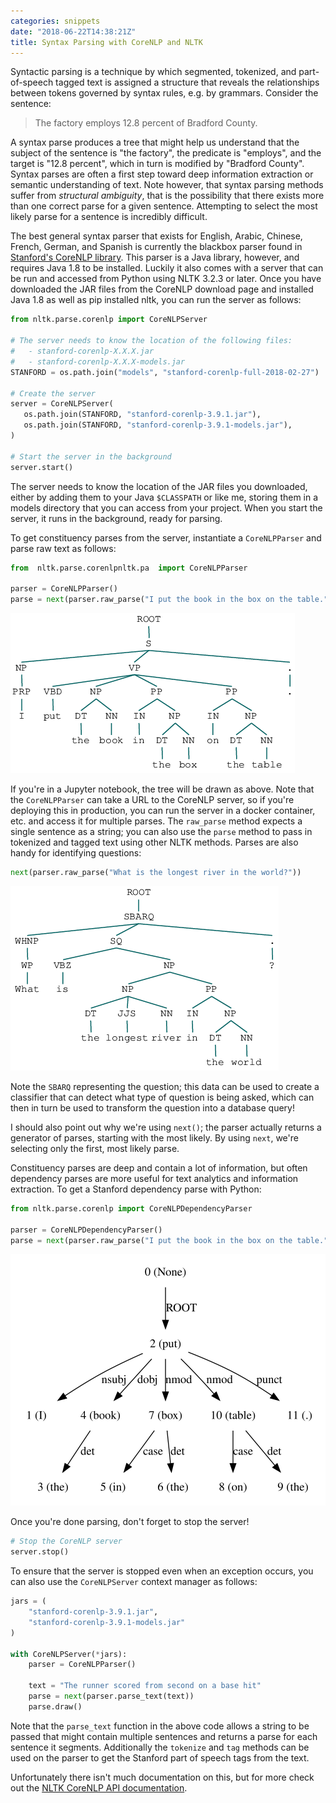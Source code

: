 ```yaml
---
categories: snippets
date: "2018-06-22T14:38:21Z"
title: Syntax Parsing with CoreNLP and NLTK
---
```


Syntactic parsing is a technique by which segmented, tokenized, and part-of-speech tagged text is assigned a structure that reveals the relationships between tokens governed by syntax rules, e.g. by grammars. Consider the sentence:

> The factory employs 12.8 percent of Bradford County.

A syntax parse produces a tree that might help us understand that the subject of the sentence is "the factory", the predicate is "employs", and the target is "12.8 percent", which in turn is modified by "Bradford County". Syntax parses are often a first step toward deep information extraction or semantic understanding of text. Note however, that syntax parsing methods suffer from _structural ambiguity_, that is the possibility that there exists more than one correct parse for a given sentence. Attempting to select the most likely parse for a sentence is incredibly difficult.

The best general syntax parser that exists for English, Arabic, Chinese, French, German, and Spanish is currently the blackbox parser found in [Stanford's CoreNLP library](https://stanfordnlp.github.io/CoreNLP/). This parser is a Java library, however, and requires Java 1.8 to be installed. Luckily it also comes with a server that can be run and accessed from Python using NLTK 3.2.3 or later. Once you have downloaded the JAR files from the CoreNLP download page and installed Java 1.8 as well as pip installed nltk, you can run the server as follows:

```python
from nltk.parse.corenlp import CoreNLPServer

# The server needs to know the location of the following files:
#   - stanford-corenlp-X.X.X.jar
#   - stanford-corenlp-X.X.X-models.jar
STANFORD = os.path.join("models", "stanford-corenlp-full-2018-02-27")

# Create the server
server = CoreNLPServer(
   os.path.join(STANFORD, "stanford-corenlp-3.9.1.jar"),
   os.path.join(STANFORD, "stanford-corenlp-3.9.1-models.jar"),
)

# Start the server in the background
server.start()
```

The server needs to know the location of the JAR files you downloaded, either by adding them to your Java `$CLASSPATH` or like me, storing them in a models directory that you can access from your project. When you start the server, it runs in the background, ready for parsing.

To get constituency parses from the server, instantiate a `CoreNLPParser` and parse raw text as follows:

```python
from  nltk.parse.corenlpnltk.pa  import CoreNLPParser

parser = CoreNLPParser()
parse = next(parser.raw_parse("I put the book in the box on the table."))
```

![Syntax Parse](/images/2018-06-22-syntax-parse.png)

If you're in a Jupyter notebook, the tree will be drawn as above. Note that the `CoreNLPParser` can take a URL to the CoreNLP server, so if you're deploying this in production, you can run the server in a docker container, etc. and access it for multiple parses. The `raw_parse` method expects a single sentence as a string; you can also use the `parse` method to pass in tokenized and tagged text using other NLTK methods. Parses are also handy for identifying questions:

```python
next(parser.raw_parse("What is the longest river in the world?"))
```

![Question Syntax Parse](/images/2018-06-22-syntax-parse-question.png)

Note the `SBARQ` representing the question; this data can be used to create a classifier that can detect what type of question is being asked, which can then in turn be used to transform the question into a database query!

I should also point out why we're using `next()`; the parser actually returns a generator of parses, starting with the most likely. By using `next`, we're selecting only the first, most likely parse.

Constituency parses are deep and contain a lot of information, but often dependency parses are more useful for text analytics and information extraction. To get a Stanford dependency parse with Python:

```python
from nltk.parse.corenlp import CoreNLPDependencyParser

parser = CoreNLPDependencyParser()
parse = next(parser.raw_parse("I put the book in the box on the table."))
```

![Dependency Parse](/images/2018-06-22-dependency-parse.svg)

Once you're done parsing, don't forget to stop the server!

```python
# Stop the CoreNLP server
server.stop()
```

To ensure that the server is stopped even when an exception occurs, you can also use the `CoreNLPServer` context manager as follows:

```python
jars = (
    "stanford-corenlp-3.9.1.jar",
    "stanford-corenlp-3.9.1-models.jar"
)

with CoreNLPServer(*jars):
    parser = CoreNLPParser()

    text = "The runner scored from second on a base hit"
    parse = next(parser.parse_text(text))
    parse.draw()
```

Note that the `parse_text` function in the above code allows a string to be passed that might contain multiple sentences and returns a parse for each sentence it segments. Additionally the `tokenize` and `tag` methods can be used on the parser to get the Stanford part of speech tags from the text.

Unfortunately there isn't much documentation on this, but for more check out the [NLTK CoreNLP API documentation](http://www.nltk.org/_modules/nltk/parse/corenlp.html).
